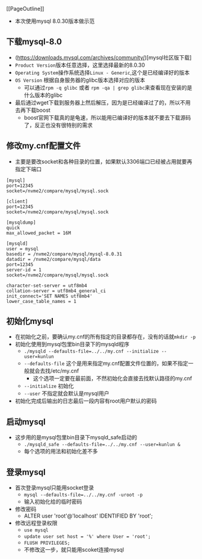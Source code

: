 [[PageOutline]]
* 本次使用mysql 8.0.30版本做示范
## 下载mysql-8.0
* (https://downloads.mysql.com/archives/community/)[mysql社区版下载]
* `Product Version`版本任意选择，这里选择最新的8.0.30
* `Operating System`操作系统选择`Linux - Generic`,这个是已经编译好的版本
* `OS Version` 根据自身服务器的glibc版本选择对应的版本
  * 可以通过`rpm -q glibc` 或者 `rpm -qa | grep glibc`来查看现在安装的是什么版本的glibc
* 最后通过wget下载到服务器上然后解压，因为是已经编译过了的，所以不用去再下载boost
  * boost官网下载真的是龟速，所以能用已编译好的版本就不要去下载源码了，反正也没有很特别的需求

## 修改my.cnf配置文件
* 主要是要改socket和各种目录的位置，如果默认3306端口已经被占用就要再指定下端口

```
[mysql]
port=12345
socket=/nvme2/compare/mysql/mysql.sock

[client]
port=12345
socket=/nvme2/compare/mysql/mysql.sock

[mysqldump]
quick
max_allowed_packet = 16M

[mysqld]
user = mysql
basedir = /nvme2/compare/mysql/mysql-8.0.31
datadir = /nvme2/compare/mysql/data
port=12345
server-id = 1
socket=/nvme2/compare/mysql/mysql.sock

character-set-server = utf8mb4
collation-server = utf8mb4_general_ci
init_connect='SET NAMES utf8mb4'
lower_case_table_names = 1
```

## 初始化mysql
* 在初始化之前，要确认my.cnf的所有指定的目录都存在，没有的话就`mkdir -p`
* 初始化使用到mysql包里bin目录下的mysqld程序
  * `./mysqld --defaults-file=../../my.cnf --initialize --user=kunlun`
  * `--defaults-file` 这个是用来指定my.cnf配置文件位置的，如果不指定一般就会去找/etc/my.cnf
    * 这个选项一定要在最前面，不然初始化会直接去找默认路径的my.cnf
  * `--initialize` 初始化
  * `--user` 不指定就会默认是mysql用户
* 初始化完成后输出的日志最后一段内容有root用户默认的密码

## 启动mysql
* 这步用的是mysql包里bin目录下mysqld_safe启动的
  * `./mysqld_safe --defaults-file=../../my.cnf --user=kunlun &`
  * 每个选项的用法和初始化差不多

## 登录mysql
* 首次登录mysql只能用socket登录
  * `mysql --defaults-file=../../my.cnf -uroot -p`
  * 输入初始化给的临时密码
* 修改密码
  * ALTER user 'root'@'localhost' IDENTIFIED BY 'root';
* 修改远程登录权限
  * `use mysql`
  * `update user set host = '%' where User = 'root';`
  * `FLUSH PRIVILEGES;`
  * 不修改这一步，就只能用scoket连接mysql
